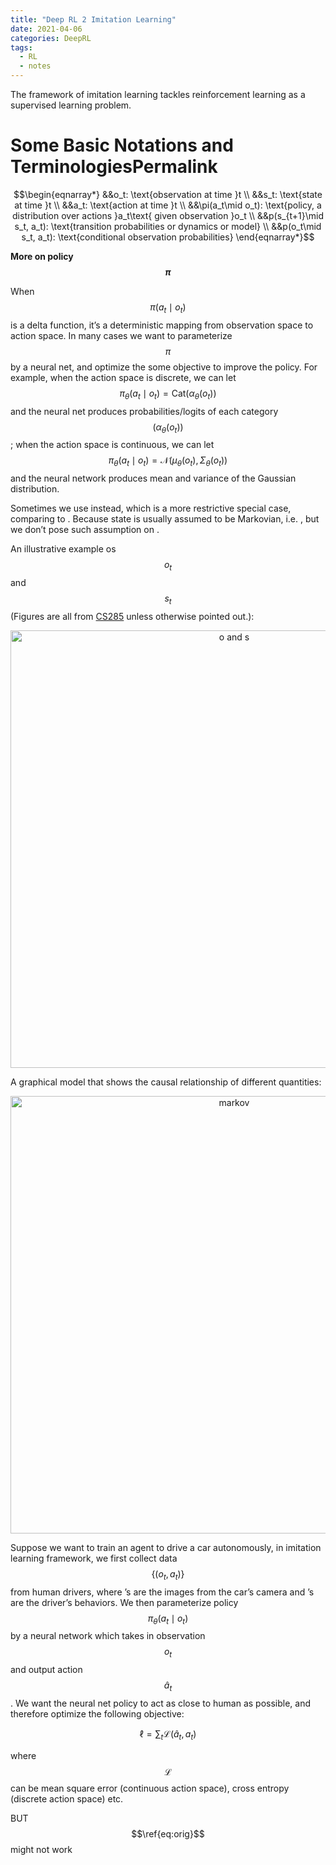 ```yaml
---
title: "Deep RL 2 Imitation Learning"
date: 2021-04-06
categories: DeepRL
tags:
  - RL
  - notes
---
```

The framework of imitation learning tackles reinforcement learning as a supervised learning problem.

Some Basic Notations and TerminologiesPermalink
======
$$\begin{eqnarray*}
&&o_t: \text{observation at time }t \\
&&s_t: \text{state at time }t \\
&&a_t: \text{action at time }t \\
&&\pi(a_t\mid o_t): \text{policy, a distribution over actions }a_t\text{ given observation }o_t \\
&&p(s_{t+1}\mid s_t, a_t): \text{transition probabilities or dynamics or model} \\
&&p(o_t\mid s_t, a_t): \text{conditional observation probabilities}
\end{eqnarray*}$$

**More on policy $$\pi$$**

When  $$\pi(a_t\mid o_t)$$ is a delta function, it’s a deterministic mapping from observation space to action space. In many cases we want to parameterize $$\pi$$ by a neural net, and optimize the some objective to improve the policy. For example, when the action space is discrete, we can let $$\pi_{\theta}(a_t\mid o_t)= \text{Cat}(\alpha_{\theta}(o_t))$$ and the neural net produces probabilities/logits of each category $$(\alpha_{\theta}(o_t))$$; when the action space is continuous,  we can let $$\pi_{\theta}(a_t\mid o_t) = \mathcal{N}(\mu_{\theta}(o_t),\Sigma_{\theta}(o_t))$$ and the neural network produces mean and variance of the Gaussian distribution.

Sometimes we use  instead, which is a more restrictive special case, comparing to . Because state is usually assumed to be Markovian, i.e. , but we don’t pose such assumption on .

An illustrative example os $$o_t$$ and $$s_t$$ (Figures are all from [CS285](http://rail.eecs.berkeley.edu/deeprlcourse/) unless otherwise pointed out.):
<div align='center'><img src="../assets/images/285-2-os.png" alt="o and s" width="700"></div>

A graphical model that shows the causal relationship of different quantities:
<div align='center'><img src="../assets/images/285-2-markov.png" alt="markov" width="700"></div>


Suppose we want to train an agent to drive a car autonomously, in imitation learning framework, we first collect data $$\{(o_t,a_t)\}$$ from human drivers, where ’s are the images from the car’s camera and ’s are the driver’s behaviors. We then parameterize policy $$\pi_{\theta}(a_t\mid o_t)$$ by a neural network which takes in observation $$o_t$$ and output action $$\hat{a}_t$$. We want the neural net policy to act as close to human as possible, and therefore optimize the following objective:

$$\begin{equation}\label{eq:orig}
\ell = \sum_{t}\mathcal{L}(\hat{a}_t, a_t)
\end{equation}$$
 
where $$\mathcal{L}$$ can be mean square error (continuous action space), cross entropy (discrete action space) etc.

BUT $$\ref{eq:orig}$$ might not work